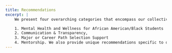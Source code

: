 ```yaml
---
title: Recommendations
excerpt: |
    We present four overarching categories that encompass our collective recommendations. The four sections are:

    1. Mental Health and Wellness for African American/Black Students
    2. Communication & Transparency,
    3. Major or Career Path Selection Support
    4. Mentorship. We also provide unique recommendations specific to our populations of focus.
---
```

